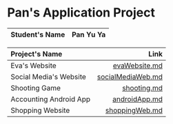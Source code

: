 # Pan's Application Project

| Student's Name | Pan Yu Ya |
|:-----|-----:|

| Project's Name |   Link    |
|:-----|-----:|
| Eva's Website  | [evaWebsite.md](myWebsite/evaWebsite.md)|
| Social Media's Website  | [socialMediaWeb.md](social/socialMediaWeb.md) | 
| Shooting Game |       [shooting.md](shootingGame/shooting.md)     |
| Accounting Android App | [androidApp.md](androidApp/androidApp.md)  |
| Shopping Website|      [shoppingWeb.md](shoopingWeb/shoopingWeb.md)    |
